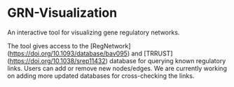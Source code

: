 # GRN-Visualization
An interactive tool for visualizing gene regulatory networks.

The tool gives access to the [RegNetwork] (https://doi.org/10.1093/database/bav095) and [TRRUST] (https://doi.org/10.1038/srep11432) database for querying known regulatory links.
Users can add or remove new nodes/edges. 
We are currently working on adding more updated databases for cross-checking the links.
